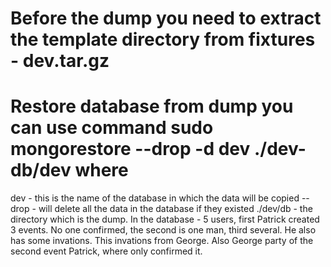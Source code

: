 ﻿# Before the dump you need to extract the template directory from fixtures - dev.tar.gz
# Restore database from dump you can use command sudo mongorestore --drop -d dev ./dev-db/dev where
  dev - this is the name of the database in which the data will be copied  --drop - will delete all the data in the database if they existed
  ./dev/db - the directory which is the dump. In the database - 5 users, first Patrick created 3 events. No one confirmed, the second is one man, third several. He also has some invations. This invations from George.
 Also George party of the second event Patrick, where only confirmed it.
